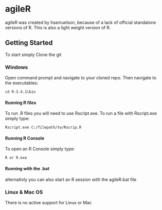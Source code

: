 # agileR
agileR was created by hsamuelson, because of a lack of official standalone versions of R. This is also a light weight version of R.
## Getting Started 
To start simply Clone the git

### Windows
  Open command prompt and navigate to your cloned repo. Then navigate to the executables:
  ```
  cd R-3.4.1\bin
  ```

  #### Running R files
  To run .R files you will need to use Rscript.exe. To run a file with Rscript.exe simply type:
  ```
  Rscript.exe C:/filepath/to/Rscrip.R
  ```
  #### Running R Console
  To open an R Console simply type:
  ```
  R or R.exe
  ```
  #### Running with the .bat
  alternativly you can also start an R session with the agileR.bat file

### Linux & Mac OS
There is no active support for Linux or Mac


